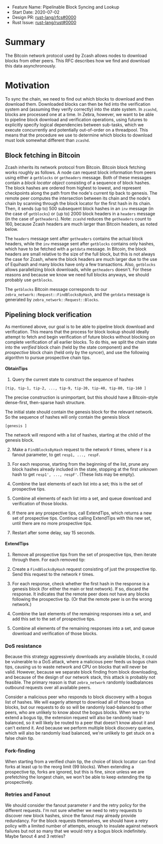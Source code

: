 - Feature Name: Pipelinable Block Syncing and Lookup
- Start Date: 2020-07-02
- Design PR: [rust-lang/rfcs#0000](https://github.com/rust-lang/rfcs/pull/0000)
- Rust Issue: [rust-lang/rust#0000](https://github.com/rust-lang/rust/issues/0000)

# Summary
[summary]: #summary

The Bitcoin network protocol used by Zcash allows nodes to download blocks from other peers. This RFC describes how we find and download this data asynchronously.

# Motivation
[motivation]: #motivation

To sync the chain, we need to find out which blocks to download and then download them.  Downloaded blocks can then be fed into the verification system and (assuming they verify correctly) into the state system.  In `zcashd`, blocks are processed one at a time.  In Zebra, however, we want to be able to pipeline block download and verification operations, using futures to explicitly specify logical dependencies between sub-tasks, which we execute concurrently and potentially out-of-order on a threadpool. This means that the procedure we use to determine which blocks to download must look somewhat different than `zcashd`.

## Block fetching in Bitcoin

Zcash inherits its network protocol from Bitcoin. Bitcoin block fetching works roughly as follows.  A node can request block information from peers using either a `getblocks` or `getheaders` message.  Both of these messages contain a *block locator object* consisting of a sequence of block hashes.  The block hashes are ordered from highest to lowest, and represent checkpoints along the path from the node's current tip back to genesis.  The remote peer computes the intersection between its chain and the node's chain by scanning through the block locator for the first hash in its chain.  Then, it sends (up to) 500 subsequent block hashes in an `inv` message (in the case of `getblocks`) or (up to) 2000 block headers in a `headers` message (in the case of `getheaders`).  Note: `zcashd` reduces the `getheaders` count to 160, because Zcash headers are much larger than Bitcoin headers, as noted below.

The `headers` message sent after `getheaders` contains the actual block headers, while the `inv` message sent after `getblocks` contains only hashes, which have to be fetched with a `getdata` message.  In Bitcoin, the block headers are small relative to the size of the full block, but this is not always the case for Zcash, where the block headers are much larger due to the use of Equihash and many blocks have only a few transactions.  Also, `getblocks` allows parallelizing block downloads, while `getheaders` doesn't. For these reasons and because we know we need full blocks anyways, we should probably use `getblocks`.

The `getblocks` Bitcoin message corresponds to our `zebra_network::Request::FindBlocksByHash`, and the `getdata` message is generated by `zebra_network::Request::Blocks`.

## Pipelining block verification

As mentioned above, our goal is to be able to pipeline block download and verification.  This means that the process for block lookup should ideally attempt to fetch and begin verification of future blocks without blocking on complete verification of all earlier blocks.  To do this, we split the chain state into the *verified* block chain (held by the state component) and the *prospective* block chain (held only by the syncer), and use the following algorithm to pursue prospective chain tips.

#### ObtainTips

1. Query the current state to construct the sequence of hashes
```
[tip, tip-1, tip-2, ..., tip-9, tip-20, tip-40, tip-80, tip-160 ]
```
The precise construction is unimportant, but this should have a Bitcoin-style dense-first, then-sparse hash structure.

The initial state should contain the genesis block for the relevant network. So the sequence of hashes will only contain the genesis block
```
[genesis ]
```
The network will respond with a list of hashes, starting at the child of the genesis block.

2. Make a `FindBlocksByHash` request to the network `F` times, where `F` is a fanout parameter, to get `resp1, ..., respF`.

3. For each response, starting from the beginning of the list, prune any block hashes already included in the state, stopping at the first unknown hash to get `resp1', ..., respF'`.  (These lists may be empty).

4. Combine the last elements of each list into a set; this is the set of prospective tips.

5. Combine all elements of each list into a set, and queue download and verification of those blocks.

6. If there are any prospective tips, call ExtendTips, which returns a new set of prospective tips. Continue calling ExtendTips with this new set, until there are no more prospective tips.

7. Restart after some delay, say 15 seconds.

#### ExtendTips

1. Remove all prospective tips from the set of prospective tips, then iterate through them.  For each removed tip:

2. Create a `FindBlocksByHash` request consisting of just the prospective tip.  Send this request to the network `F` times.

3. For each response, check whether the first hash in the response is a genesis block (for either the main or test network). If so, discard the response. It indicates that the remote peer does not have any blocks following the prospective tip. (Or that the remote peer is on the wrong network.)

4. Combine the last elements of the remaining responses into a set, and add this set to the set of prospective tips.

5. Combine all elements of the remaining responses into a set, and queue download and verification of those blocks.

### DoS resistance

Because this strategy aggressively downloads any available blocks, it could be vulnerable to a DoS attack, where a malicious peer feeds us bogus chain tips, causing us to waste network and CPU on blocks that will never be valid.  However, because we separate block finding from block downloading, and because of the design of our network stack, this attack is probably not feasible.  The primary reason is that `zebra_network` randomly loadbalances outbound requests over all available peers.

Consider a malicious peer who responds to block discovery with a bogus list of hashes.  We will eagerly attempt to download all of those bogus blocks, but our requests to do so will be randomly load-balanced to other peers, who are unlikely to know about the bogus blocks. When we try to extend a bogus tip, the extension request will also be randomly load-balanced, so it will likely be routed to a peer that doesn't know about it and can't extend it. And because we perform multiple block discovery queries, which will also be randomly load balanced, we're unlikely to get stuck on a false chain tip.

### Fork-finding

When starting from a verified chain tip, the choice of block locator can find forks at least up to the reorg limit (99 blocks). When extending a prospective tip, forks are ignored, but this is fine, since unless we are prefetching the longest chain, we won't be able to keep extending the tip prospectively.

### Retries and Fanout

We should consider the fanout parameter `F` and the retry policy for the different requests.  I'm not sure whether we need to retry requests to discover new block hashes, since the fanout may already provide redundancy.  For the block requests themselves, we should have a retry policy with a limited number of attempts, enough to insulate against network failures but not so many that we would retry a bogus block indefinitely. Maybe fanout 4 and 3 retries?
